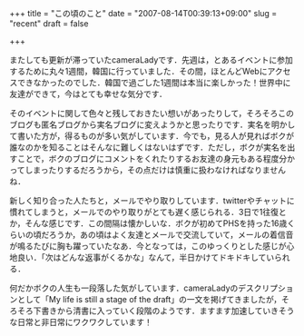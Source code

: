 +++
title = "この頃のこと"
date = "2007-08-14T00:39:13+09:00"
slug = "recent"
draft = false

+++

<p>またしても更新が滞っていたcameraLadyです．先週は，とあるイベントに参加するために丸々1週間，韓国に行っていました．その間，ほとんどWebにアクセスできなかったのでした．韓国で過ごした1週間は本当に楽しかった！世界中に友達ができて，今はとても幸せな気分です．</p>
<p>そのイベントに関して色々と残しておきたい想いがあったりして，そろそろこのブログも匿名ブログから実名ブログに変えようかと思ったりです．実名を明かして書いた方が，得るものが多い気がしています．今でも，見る人が見ればボクが誰なのかを知ることはそんなに難しくはないはずです．ただし，ボクが実名を出すことで，ボクのブログにコメントをくれたりするお友達の身元もある程度分かってしまったりするだろうから，その点だけは慎重に扱わなければなりませんね．</p>
<p>新しく知り合った人たちと，メールでやり取りしています．twitterやチャットに慣れてしまうと，メールでのやり取りがとても遅く感じられる．3日で1往復とか，そんな感じです．この間隔は懐かしいな．ボクが初めてPHSを持った16歳くらいの頃だろうか，あの頃はよく友達とメールで交流していて，メールの着信音が鳴るたびに胸も躍っていたなあ．今となっては，このゆっくりとした感じが心地良い．「次はどんな返事がくるかな」なんて，半日かけてドキドキしていられる．</p>
<p>何だかボクの人生も一段落した気がしています．cameraLadyのデスクリプションとして「My life is still a stage of the draft」の一文を掲げてきましたが，そろそろ下書きから清書に入っていく段階のようです．ますます加速していきそうな日常と非日常にワクワクしています！</p>
